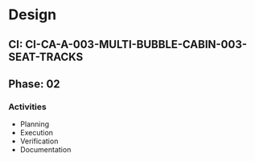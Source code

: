 # Design

## CI: CI-CA-A-003-MULTI-BUBBLE-CABIN-003-SEAT-TRACKS
## Phase: 02

### Activities
- Planning
- Execution
- Verification
- Documentation
